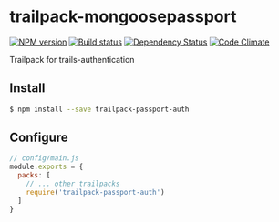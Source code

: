 # trailpack-mongoosepassport

[![NPM version][npm-image]][npm-url]
[![Build status][ci-image]][ci-url]
[![Dependency Status][daviddm-image]][daviddm-url]
[![Code Climate][codeclimate-image]][codeclimate-url]

Trailpack for trails-authentication

## Install

```sh
$ npm install --save trailpack-passport-auth
```

## Configure

```js
// config/main.js
module.exports = {
  packs: [
    // ... other trailpacks
    require('trailpack-passport-auth')
  ]
}
```

[npm-image]: https://img.shields.io/npm/v/trailpack-mongoosepassport.svg?style=flat-square
[npm-url]: https://npmjs.org/package/trailpack-mongoosepassport
[ci-image]: https://img.shields.io/travis//trailpack-mongoosepassport/master.svg?style=flat-square
[ci-url]: https://travis-ci.org//trailpack-mongoosepassport
[daviddm-image]: http://img.shields.io/david//trailpack-mongoosepassport.svg?style=flat-square
[daviddm-url]: https://david-dm.org//trailpack-mongoosepassport
[codeclimate-image]: https://img.shields.io/codeclimate/github//trailpack-mongoosepassport.svg?style=flat-square
[codeclimate-url]: https://codeclimate.com/github//trailpack-mongoosepassport

